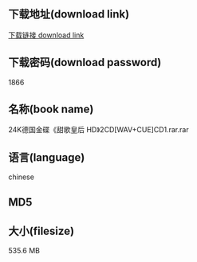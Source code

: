 ## 下载地址(download link)
[下载链接 download link](https://voluble-croquembouche-d321dc.netlify.app/?s=24K%E5%BE%B7%E5%9B%BD%E9%87%91%E7%A2%9F%E3%80%8A%E7%94%9C%E6%AD%8C%E7%9A%87%E5%90%8E+HD%E3%80%8B2CD%5BWAV%2BCUE%5DCD1.rar)

## 下载密码(download password)
1866

## 名称(book name)
24K德国金碟《甜歌皇后 HD》2CD[WAV+CUE]CD1.rar.rar

## 语言(language)
chinese

## MD5


## 大小(filesize)
535.6 MB
